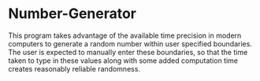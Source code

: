 # Number-Generator
This program takes advantage of the available time precision in modern computers to generate a random number within user specified boundaries. The user is expected to manually enter these boundaries, so that the time taken to type in these values along with some added computation time creates reasonably reliable randomness.
